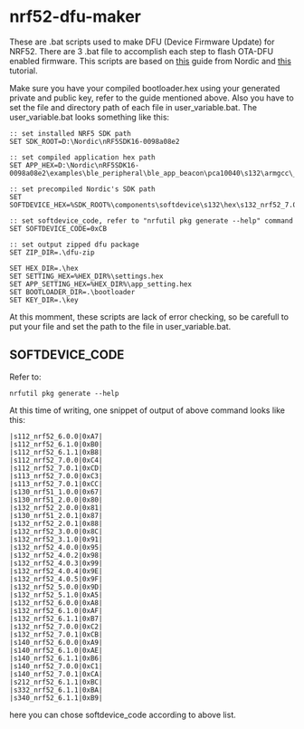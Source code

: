 # nrf52-dfu-maker
These are .bat scripts used to make DFU (Device Firmware Update) for NRF52. There are 3 .bat file to accomplish each step to flash OTA-DFU enabled firmware. This scripts are based on [this](https://devzone.nordicsemi.com/nordic/short-range-guides/b/software-development-kit/posts/getting-started-with-nordics-secure-dfu-bootloader) guide from Nordic and [this](https://github.com/gamnes/nRF52832-buttonless-dfu-development-tutorial) tutorial.

Make sure you have your compiled bootloader.hex using your generated private and public key, refer to the guide mentioned above. Also you have to set the file and directory path of each file in user_variable.bat. The user_variable.bat looks something like this:
```
:: set installed NRF5 SDK path
SET SDK_ROOT=D:\Nordic\nRF5SDK16-0098a08e2

:: set compiled application hex path
SET APP_HEX=D:\Nordic\nRF5SDK16-0098a08e2\examples\ble_peripheral\ble_app_beacon\pca10040\s132\armgcc\_build\nrf52832_xxaa.hex

:: set precompiled Nordic's SDK path
SET SOFTDEVICE_HEX=%SDK_ROOT%\components\softdevice\s132\hex\s132_nrf52_7.0.1_softdevice.hex

:: set softdevice_code, refer to "nrfutil pkg generate --help" command
SET SOFTDEVICE_CODE=0xCB

:: set output zipped dfu package
SET ZIP_DIR=.\dfu-zip

SET HEX_DIR=.\hex
SET SETTING_HEX=%HEX_DIR%\settings.hex
SET APP_SETTING_HEX=%HEX_DIR%\app_setting.hex
SET BOOTLOADER_DIR=.\bootloader
SET KEY_DIR=.\key
```
At this momment, these scripts are lack of error checking, so be carefull to put your file and set the path to the file in user_variable.bat. 

## SOFTDEVICE_CODE
Refer to: 
```
nrfutil pkg generate --help
```
At this time of writing, one snippet of output of above command looks like this:
```
|s112_nrf52_6.0.0|0xA7|
|s112_nrf52_6.1.0|0xB0|
|s112_nrf52_6.1.1|0xB8|
|s112_nrf52_7.0.0|0xC4|
|s112_nrf52_7.0.1|0xCD|
|s113_nrf52_7.0.0|0xC3|
|s113_nrf52_7.0.1|0xCC|
|s130_nrf51_1.0.0|0x67|
|s130_nrf51_2.0.0|0x80|
|s132_nrf52_2.0.0|0x81|
|s130_nrf51_2.0.1|0x87|
|s132_nrf52_2.0.1|0x88|
|s132_nrf52_3.0.0|0x8C|
|s132_nrf52_3.1.0|0x91|
|s132_nrf52_4.0.0|0x95|
|s132_nrf52_4.0.2|0x98|
|s132_nrf52_4.0.3|0x99|
|s132_nrf52_4.0.4|0x9E|
|s132_nrf52_4.0.5|0x9F|
|s132_nrf52_5.0.0|0x9D|
|s132_nrf52_5.1.0|0xA5|
|s132_nrf52_6.0.0|0xA8|
|s132_nrf52_6.1.0|0xAF|
|s132_nrf52_6.1.1|0xB7|
|s132_nrf52_7.0.0|0xC2|
|s132_nrf52_7.0.1|0xCB|
|s140_nrf52_6.0.0|0xA9|
|s140_nrf52_6.1.0|0xAE|
|s140_nrf52_6.1.1|0xB6|
|s140_nrf52_7.0.0|0xC1|
|s140_nrf52_7.0.1|0xCA|
|s212_nrf52_6.1.1|0xBC|
|s332_nrf52_6.1.1|0xBA|
|s340_nrf52_6.1.1|0xB9|
```
here you can chose softdevice_code according to above list.
